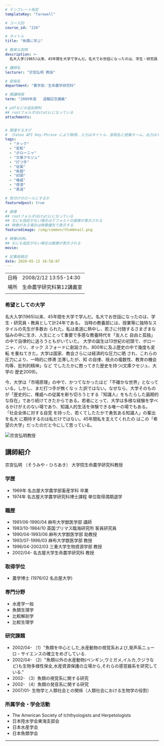 ```yaml
---
# テンプレート指定
templateKey: "farewell"

# コースID
course_id: "226"

# タイトル
title: "魚類に学ぶ"

# 簡単な説明
description: >-
  名大入学(1965)以来、45年間を大学で学んだ。名大でお世話になったのは、学生・研究員・教員として計24年である。 当時の教養部には、授業等に独特なスタイルの先生が多数お られた。私は柔道に熱中し、若さに付随するさまざまな悩みの中に生き、人生にとって重要で多感な教養時代を「友人と 自由と孤独」の中で自律的に送ろうともがいていた。 大学の誕生は13世紀の初頭で、ボローニャ、パリ、オック スフォ ....

# 講師名
lecturer: "宗宮弘明 教授"

# 部局名
department: "農学部／生命農学研究科"

# 開講時限
term: "2009年度	退職記念講義"

# pdfなどの追加資料
## rootフォルダはstaticになっている
attachments:


# 関連するタグ
# （Yahoo API Key-Phrase により取得。入力はタイトル、部局名と授業ホーム、出力はキーフレーズ（tags））
tags:
  - "オック"
  - "変転"
  - "ボローニャ"
  - "文庫クセジュ"
  - "打つ手"
  - "従属"
  - "魚類"
  - "初頭"
  - "権威"
  - "停滞"
  - "柔道"

# 色付けのロールにするか
featuredpost: true

# 画像
## rootフォルダはstaticになっている
## なにも指定がない場合はデフォルトの画像が表示される
## 映像がある場合は映像優先で表示する
featuredimage: /img/common/thumbnail.png

# 映像のURL
## なにも指定がない場合は画像が表示される
movie: 

# 記事投稿日
date: 2020-05-12 16:58:07
---
```


|   |   |
|---|---|
| 日時 | 2008/2/12  13:55-14:30 |
| 場所 | 生命農学研究科第12講義室 |
|   |   |


### 希望としての大学

名大入学(1965)以来、45年間を大学で学んだ。名大でお世話になったのは、学生・研究員・教員として計24年である。 当時の教養部には、授業等に独特なスタイルの先生が多数お られた。私は柔道に熱中し、若さに付随するさまざまな悩みの中に生き、人生にとって重要で多感な教養時代を「友人と 自由と孤独」の中で自律的に送ろうともがいていた。 大学の誕生は13世紀の初頭で、ボローニャ、パリ、オック スフォードに創設され、800年に及ぶ歴史の中で幾度も変転 を重ねてきた。大学は国家、教会さらには経済的な圧力に晒 され、これらの圧力により、一時的に停滞 沈滞したが、知 の自律、視点の複数性、教育の機会均等、批判的精神」など でしたたかに甦ってきた歴史を持つ(文庫クセジュ、大学の 歴史2009)。

今、大学は「市場原理」の中で、かつてなかったほど「不確かな世界」となっている。しかし、まだ打つ手が無くなっ た訳ではない。なぜなら、大学そのものが「歴史的に、権威への従属を断ち切ろうとする『知識人』をもたらした画期的な存在」であり続けてきたからである。若者にとって、大学は多様な経験を学べるかけがえのない場であり、知識人的生活を体験できる唯一の場でもある。 「社会全体に対する自覚 を持った、若くてしたたかで勇気ある知識人」の輩出を名大 に期待するのは私だけではない。45年間私を支えてくれたの はこの「希望の大学」だったのだと今にして思っている。


![宗宮弘明教授](https://ocw.nagoya-u.jp/files/226/s_sohmiya.jpg) 

## 講師紹介

宗宮弘明 （そうみや・ひろあき） 大学院生命農学研究科教授

### 学歴

* 1969年  名古屋大学農学部畜産学科 卒業
* 1974年  名古屋大学農学研究科博士課程 単位取得満期退学

### 職歴

* 1981/06-1990/04  麻布大学獣医学部 講師
* 1983/10-1984/10  英国プリマス臨海研究所 客員研究員
* 1990/04-1993/06  麻布大学獣医学部 助教授
* 1993/07-1996/03  麻布大学獣医学部 教授
* 1996/04-2002/03  三重大学生物資源学部 教授
* 2002/04-  名古屋大学生命農学研究科 教授

### 取得学位

* 農学博士 (1976/02 名古屋大学)

### 専門分野

* 水産学一般
* 魚類生理学
* 比較解剖学
* 比較生理学

### 研究課題

* 2002/04-   （1）"魚類を中心とした,水産動物の視覚系および,発声系ニューロ・サイエンスの確立をめざしている.
* 2002/04-   （2）"魚類以外の水産動物(ペンギン,ウミガメ,イルカ,クジラなど)も生物多様性保全,水産資源保護の立場から,それらの感覚器系を研究している."
* 2002-   （3）魚類の視覚系に関する研究
* 2002-   （4）魚類の発音系に関する研究
* 2007/01-   生物学と人類社会との関係（人類社会における生物学の役割）

### 所属学会・学会活動

* The American Society of Ichthyologists and Herpetologists
* 日本陸水学会東海支部会
* 日本水産学会
* 日本魚類学会





-----